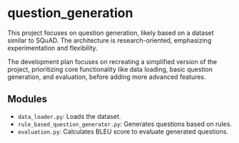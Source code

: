 # question_generation

This project focuses on question generation, likely based on a dataset similar to SQuAD. The architecture is research-oriented, emphasizing experimentation and flexibility.

The development plan focuses on recreating a simplified version of the project, prioritizing core functionality like data loading, basic question generation, and evaluation, before adding more advanced features.

## Modules

*   `data_loader.py`: Loads the dataset.
*   `rule_based_question_generator.py`: Generates questions based on rules.
*   `evaluation.py`: Calculates BLEU score to evaluate generated questions.